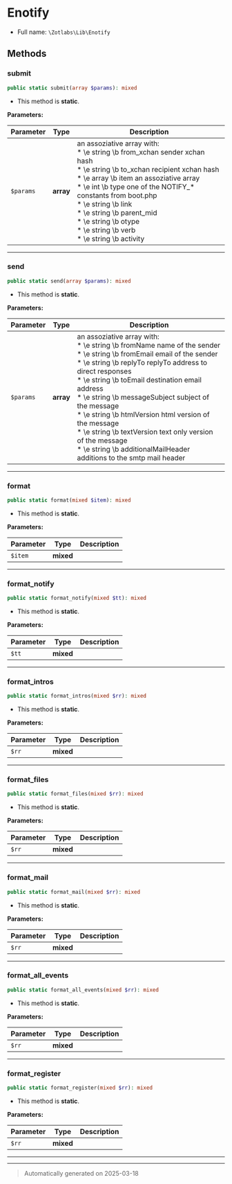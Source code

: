 
# Enotify





* Full name: `\Zotlabs\Lib\Enotify`




## Methods


### submit



```php
public static submit(array $params): mixed
```



* This method is **static**.




**Parameters:**

| Parameter | Type | Description |
|-----------|------|-------------|
| `$params` | **array** | an assoziative array with:<br />* \e string \b from_xchan sender xchan hash<br />* \e string \b to_xchan recipient xchan hash<br />* \e array \b item an assoziative array<br />* \e int \b type one of the NOTIFY_* constants from boot.php<br />* \e string \b link<br />* \e string \b parent_mid<br />* \e string \b otype<br />* \e string \b verb<br />* \e string \b activity |





***

### send



```php
public static send(array $params): mixed
```



* This method is **static**.




**Parameters:**

| Parameter | Type | Description |
|-----------|------|-------------|
| `$params` | **array** | an assoziative array with:<br />* \e string \b fromName        name of the sender<br />* \e string \b fromEmail       email of the sender<br />* \e string \b replyTo         replyTo address to direct responses<br />* \e string \b toEmail         destination email address<br />* \e string \b messageSubject  subject of the message<br />* \e string \b htmlVersion     html version of the message<br />* \e string \b textVersion     text only version of the message<br />* \e string \b additionalMailHeader  additions to the smtp mail header |





***

### format



```php
public static format(mixed $item): mixed
```



* This method is **static**.




**Parameters:**

| Parameter | Type | Description |
|-----------|------|-------------|
| `$item` | **mixed** |  |





***

### format_notify



```php
public static format_notify(mixed $tt): mixed
```



* This method is **static**.




**Parameters:**

| Parameter | Type | Description |
|-----------|------|-------------|
| `$tt` | **mixed** |  |





***

### format_intros



```php
public static format_intros(mixed $rr): mixed
```



* This method is **static**.




**Parameters:**

| Parameter | Type | Description |
|-----------|------|-------------|
| `$rr` | **mixed** |  |





***

### format_files



```php
public static format_files(mixed $rr): mixed
```



* This method is **static**.




**Parameters:**

| Parameter | Type | Description |
|-----------|------|-------------|
| `$rr` | **mixed** |  |





***

### format_mail



```php
public static format_mail(mixed $rr): mixed
```



* This method is **static**.




**Parameters:**

| Parameter | Type | Description |
|-----------|------|-------------|
| `$rr` | **mixed** |  |





***

### format_all_events



```php
public static format_all_events(mixed $rr): mixed
```



* This method is **static**.




**Parameters:**

| Parameter | Type | Description |
|-----------|------|-------------|
| `$rr` | **mixed** |  |





***

### format_register



```php
public static format_register(mixed $rr): mixed
```



* This method is **static**.




**Parameters:**

| Parameter | Type | Description |
|-----------|------|-------------|
| `$rr` | **mixed** |  |





***


***
> Automatically generated on 2025-03-18
